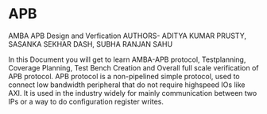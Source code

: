 # APB
AMBA APB Design and Verfication
AUTHORS- ADITYA KUMAR PRUSTY,
         SASANKA SEKHAR DASH,
         SUBHA RANJAN SAHU

In this Document you will get to learn AMBA-APB protocol, Testplanning, Coverage Planning, Test Bench Creation and Overall full scale verification of APB protocol.
APB protocol is a non-pipelined simple protocol, used to connect low bandwidth peripheral that do not require highspeed IOs like AXI. It is used in the industry widely for mainly communication between two IPs or a way to do configuration register writes.
